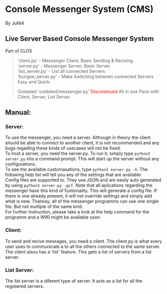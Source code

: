# Console Messenger System (CMS)
By JuNi4

## Live Server Based Console Messenger System
Part of CLOS

> 'client.py' - Messenger Client, Basic Sending & Reciving.\
> 'server.py' - Messenger Server, Basic Server.\
> 'list_server.py' - List all connected Servers.\
> 'bungee_server.py' - Make Switching between connected Servers Easy and Quick.

> Outdated 'outdated/messenger.py' <span style="color:red">Discontinued</span> All in one Pack with Client, Server, List Server.

## Manual:
### Server:
To use the messenger, you need a server. Although in theory the client should be able to connect to another client, it is not recommended and any bugs regading these kinds of usecases will not be fixed.\
To host a server, you need the server.py.
To run it, simply type `python3 server.py` into a command prompt. This will start up the server without any configurations.\
To see the available customasations, type `python3 server.py -h`. The following help list will tell you any of the settings that are available.\
Config files are supported to. They use JSON and are easily auto generated by using `python3 server.py -gcf`. Note that all aplications regarding the messenger have this kind of funtionality. This will generate a config file. If there is one already present, it will not override settings and simply add what is new. Thatway, all of the messenger programms can use one single file. But not multiple of the same kind.\
For further instruction, please take a look at the help command for the programm and a WIKI might be available soon.

### Client:
To send and recive messages, you need a client. The client.py is what every user uses to communicate a to all the others connected to the same server.\
The client alsou has a 'list' feature. This gets a list of servers from a list server.

### List Server:
The list server is a diferent type of server. It acts as a list for all the registered servers.
